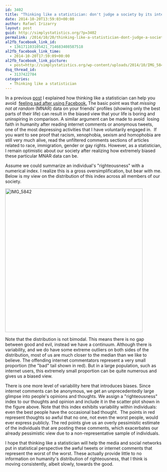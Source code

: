 ```yaml
---
id: 3402
title: "Thinking like a statistician: don't judge a society by its internet comments"
date: 2014-10-20T13:59:03+00:00
author: Rafael Irizarry
layout: post
guid: http://simplystatistics.org/?p=3402
permalink: /2014/10/20/thinking-like-a-statistician-dont-judge-a-society-by-its-internet-comments/
al2fb_facebook_link_id:
  - 136171103105421_714683408587518
al2fb_facebook_link_time:
  - 2014-10-20T17:59:09+00:00
al2fb_facebook_link_picture:
  - post=http://simplystatistics.org/wp-content/uploads/2014/10/IMG_5842.jpg
dsq_thread_id:
  - 3137422784
categories:
  - Thinking like a statistician
---
```

In a previous [post](http://simplystatistics.org/2014/01/17/missing-not-at-random-data-makes-some-facebook-users-feel-sad/) I explained how thinking like a statistician can help you avoid  [feeling sad after using Facebook.](http://www.npr.org/2014/01/09/261108836/many-younger-facebook-users-unfriend-the-network) The basic point was that _missing not at random_ (MNAR) data on your friends' profiles (showing only the best parts of their life) can result in the biased view that your life is boring and uninspiring in comparison. A similar argument can be made to avoid  losing faith in humanity after reading internet comments or anonymous tweets, one of the most depressing activities that I have voluntarily engaged in.  If you want to see proof that racism, xenophobia, sexism and homophobia are still very much alive, read the unfiltered comments sections of articles related to race, immigration, gender or gay rights. However, as a statistician, I remain optimistic about our society after realizing how extremely biased these particular MNAR data can be.

Assume we could summarize an individual's "righteousness<span class="star inactive">"</span> with a numerical index. I realize this is a gross oversimplification, but bear with me. Below is my view on the distribution of this index across all members of our society.

[<img class="aligncenter wp-image-3409" src="http://simplystatistics.org/wp-content/uploads/2014/10/IMG_5842.jpg" alt="IMG_5842" width="442" height="463" srcset="http://simplystatistics.org/wp-content/uploads/2014/10/IMG_5842-286x300.jpg 286w, http://simplystatistics.org/wp-content/uploads/2014/10/IMG_5842-977x1024.jpg 977w, http://simplystatistics.org/wp-content/uploads/2014/10/IMG_5842.jpg 2139w" sizes="(max-width: 442px) 100vw, 442px" />](http://simplystatistics.org/wp-content/uploads/2014/10/IMG_5842.jpg)

Note that the distribution is not bimodal. This means there is no gap between good and evil, instead we have a continuum. Although there is variability, and we do have some extreme outliers on both sides of the distribution, most of us are much closer to the median than we like to believe. The offending internet commentators represent a very small proportion (the "bad" tail shown in red). But in a large population, such as internet users, this extremely small proportion can be quite numerous and gives us a biased view.

There is one more level of variability here that introduces biases. Since internet comments can be anonymous, we get an unprecedentedly large glimpse into people's opinions and thoughts. We assign a "righteousness" index to our thoughts and opinion and include it in the scatter plot shown in the figure above. Note that this index exhibits variability within individuals: even the best people have the occasional bad thought.  The points in red represent thoughts so awful that no one, not even the worst people, would ever express publicly. The red points give us an overly pessimistic estimate of the individuals that are posting these comments, which exacerbates our already pessimistic view due to a non-representative sample of individuals.

I hope that thinking like a statistician will help the media and social networks put in statistical perspective the awful tweets or internet comments that represent the worst of the worst. These actually provide little to no information on humanity's distribution of righteousness, that I think is moving consistently, albeit slowly, towards the good.

&nbsp;

&nbsp;